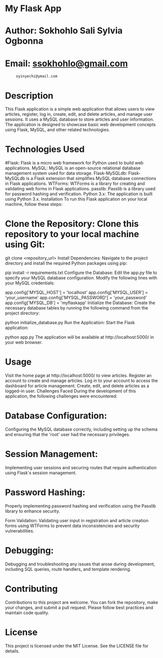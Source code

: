 # My Flask App
# Author: Sokhohlo Sali Sylvia Ogbonna
# Email: ssokhohlo@gmail.com
         oyinyechi@ymail.com

# Description
This Flask application is a simple web application that allows users to view articles, register, log in, create, edit, and delete articles, and manage user sessions. It uses a MySQL database to store articles and user information. The application is designed to showcase basic web development concepts using Flask, MySQL, and other related technologies.

# Technologies Used
#Flask: Flask is a micro web framework for Python used to build web applications.
MySQL: MySQL is an open-source relational database management system used for data storage.
Flask-MySQLdb: Flask-MySQLdb is a Flask extension that simplifies MySQL database connections in Flask applications.
WTForms: WTForms is a library for creating and validating web forms in Flask applications.
passlib: Passlib is a library used for password hashing and verification.
Python 3.x: The application is built using Python 3.x.
Installation
To run this Flask application on your local machine, follow these steps:

# Clone the Repository: Clone this repository to your local machine using Git:

git clone <repository_url>
Install Dependencies: Navigate to the project directory and install the required Python packages using pip:

pip install -r requirements.txt
Configure the Database: Edit the app.py file to specify your MySQL database configuration. Modify the following lines with your MySQL credentials:

app.config['MYSQL_HOST'] = 'localhost'
app.config['MYSQL_USER'] = 'your_username'
app.config['MYSQL_PASSWORD'] = 'your_password'
app.config['MYSQL_DB'] = 'myflaskapp'
Initialize the Database: Create the necessary database tables by running the following command from the project directory:

python initialize_database.py
Run the Application: Start the Flask application:

python app.py
The application will be available at http://localhost:5000/ in your web browser.

# Usage
Visit the home page at http://localhost:5000/ to view articles.
Register an account to create and manage articles.
Log in to your account to access the dashboard for article management.
Create, edit, and delete articles as a logged-in user.
Challenges Faced
During the development of this application, the following challenges were encountered:

# Database Configuration: 
Configuring the MySQL database correctly, including setting up the schema and ensuring that the 'root' user had the necessary privileges.

# Session Management: 
Implementing user sessions and securing routes that require authentication using Flask's session management.

# Password Hashing:
Properly implementing password hashing and verification using the Passlib library to enhance security.

Form Validation: Validating user input in registration and article creation forms using WTForms to prevent data inconsistencies and security vulnerabilities.

# Debugging:
Debugging and troubleshooting any issues that arose during development, including SQL queries, route handlers, and template rendering.

# Contributing
Contributions to this project are welcome. You can fork the repository, make your changes, and submit a pull request. Please follow best practices and maintain code quality.

# License
This project is licensed under the MIT License. See the LICENSE file for details.
